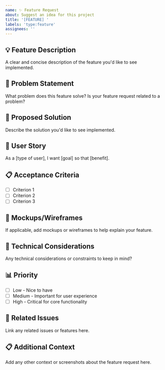 ```yaml
---
name: ✨ Feature Request
about: Suggest an idea for this project
title: '[FEATURE] '
labels: 'type:feature'
assignees: ''
---
```


## 💡 Feature Description
A clear and concise description of the feature you'd like to see implemented.

## 🎯 Problem Statement
What problem does this feature solve? Is your feature request related to a problem?

## 💭 Proposed Solution
Describe the solution you'd like to see implemented.

## 🔄 User Story
As a [type of user], I want [goal] so that [benefit].

## 📋 Acceptance Criteria
- [ ] Criterion 1
- [ ] Criterion 2
- [ ] Criterion 3

## 🎨 Mockups/Wireframes
If applicable, add mockups or wireframes to help explain your feature.

## 🔧 Technical Considerations
Any technical considerations or constraints to keep in mind?

## 📊 Priority
- [ ] Low - Nice to have
- [ ] Medium - Important for user experience
- [ ] High - Critical for core functionality

## 🔗 Related Issues
Link any related issues or features here.

## 📋 Additional Context
Add any other context or screenshots about the feature request here. 